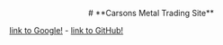 <p align="center">
# **Carsons Metal Trading Site**
</p>

[link to Google!](http://google.com) - [link to GitHub!](http://github.com)
